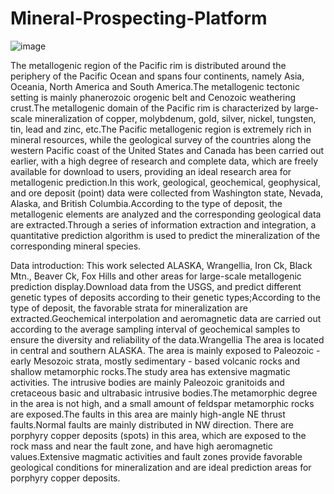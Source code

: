 # Mineral-Prospecting-Platform
![image](https://github.com/YunzhaoGe/Mineral-Prospecting-Platform/blob/master/Documentation/Flowchart.png)

The metallogenic region of the Pacific rim is distributed around the periphery of the Pacific Ocean and spans four continents, namely Asia, Oceania, North America and South America.The metallogenic tectonic setting is mainly phanerozoic orogenic belt and Cenozoic weathering crust.The metallogenic domain of the Pacific rim is characterized by large-scale mineralization of copper, molybdenum, gold, silver, nickel, tungsten, tin, lead and zinc, etc.The Pacific metallogenic region is extremely rich in mineral resources, while the geological survey of the countries along the western Pacific coast of the United States and Canada has been carried out earlier, with a high degree of research and complete data, which are freely available for download to users, providing an ideal research area for metallogenic prediction.In this work, geological, geochemical, geophysical, and ore deposit (point) data were collected from Washington state, Nevada, Alaska, and British Columbia.According to the type of deposit, the metallogenic elements are analyzed and the corresponding geological data are extracted.Through a series of information extraction and integration, a quantitative prediction algorithm is used to predict the mineralization of the corresponding mineral species.

Data introduction:
This work selected ALASKA, Wrangellia, Iron Ck, Black Mtn., Beaver Ck, Fox Hills and other areas for large-scale metallogenic prediction display.Download data from the USGS, and predict different genetic types of deposits according to their genetic types;According to the type of deposit, the favorable strata for mineralization are extracted.Geochemical interpolation and aeromagnetic data are carried out according to the average sampling interval of geochemical samples to ensure the diversity and reliability of the data.Wrangellia    The area is located in central and southern ALASKA. The area is mainly exposed to Paleozoic - early Mesozoic strata, mostly sedimentary - based volcanic rocks and shallow metamorphic rocks.The study area has extensive magmatic activities. The intrusive bodies are mainly Paleozoic granitoids and cretaceous basic and ultrabasic intrusive bodies.The metamorphic degree in the area is not high, and a small amount of feldspar metamorphic rocks are exposed.The faults in this area are mainly high-angle NE thrust faults.Normal faults are mainly distributed in NW direction. 
There are porphyry copper deposits (spots) in this area, which are exposed to the rock mass and near the fault zone, and have high aeromagnetic values.Extensive magmatic activities and fault zones provide favorable geological conditions for mineralization and are ideal prediction areas for porphyry copper deposits.
